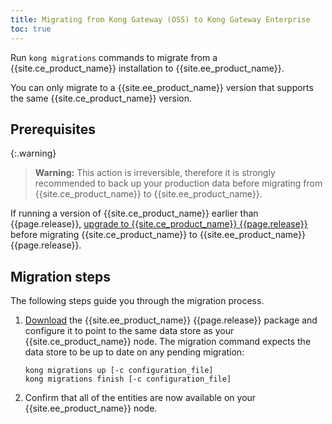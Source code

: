 ```yaml
---
title: Migrating from Kong Gateway (OSS) to Kong Gateway Enterprise
toc: true
---
```


Run `kong migrations` commands to migrate from a {{site.ce_product_name}} installation to {{site.ee_product_name}}.

You can only migrate to a {{site.ee_product_name}} version that
supports the same {{site.ce_product_name}} version.

## Prerequisites

{:.warning}
> **Warning:** This action is irreversible, therefore it is strongly
   recommended to back up your production data before migrating from
   {{site.ce_product_name}} to {{site.ee_product_name}}.

If running a version of {{site.ce_product_name}} earlier than {{page.release}},
[upgrade to {{site.ce_product_name}} {{page.release}}](/gateway/{{page.release}}/upgrade/) before migrating
{{site.ce_product_name}} to {{site.ee_product_name}} {{page.release}}.

## Migration steps

The following steps guide you through the migration process.

1. [Download](/gateway/{{page.release}}/install/) the {{site.ee_product_name}}
{{page.release}} package and configure it to point to the same data store as your
{{site.ce_product_name}} node. The migration command expects the data store
to be up to date on any pending migration:

   ```shell
   kong migrations up [-c configuration_file]
   kong migrations finish [-c configuration_file]
   ```

2. Confirm that all of the entities are now available on your
   {{site.ee_product_name}} node.

